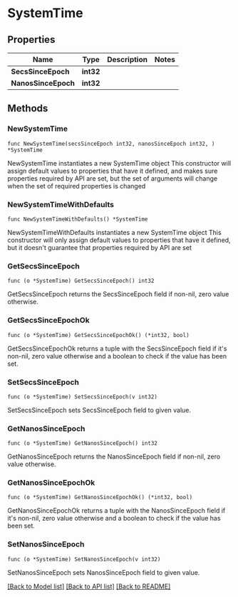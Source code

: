 # SystemTime

## Properties

Name | Type | Description | Notes
------------ | ------------- | ------------- | -------------
**SecsSinceEpoch** | **int32** |  | 
**NanosSinceEpoch** | **int32** |  | 

## Methods

### NewSystemTime

`func NewSystemTime(secsSinceEpoch int32, nanosSinceEpoch int32, ) *SystemTime`

NewSystemTime instantiates a new SystemTime object
This constructor will assign default values to properties that have it defined,
and makes sure properties required by API are set, but the set of arguments
will change when the set of required properties is changed

### NewSystemTimeWithDefaults

`func NewSystemTimeWithDefaults() *SystemTime`

NewSystemTimeWithDefaults instantiates a new SystemTime object
This constructor will only assign default values to properties that have it defined,
but it doesn't guarantee that properties required by API are set

### GetSecsSinceEpoch

`func (o *SystemTime) GetSecsSinceEpoch() int32`

GetSecsSinceEpoch returns the SecsSinceEpoch field if non-nil, zero value otherwise.

### GetSecsSinceEpochOk

`func (o *SystemTime) GetSecsSinceEpochOk() (*int32, bool)`

GetSecsSinceEpochOk returns a tuple with the SecsSinceEpoch field if it's non-nil, zero value otherwise
and a boolean to check if the value has been set.

### SetSecsSinceEpoch

`func (o *SystemTime) SetSecsSinceEpoch(v int32)`

SetSecsSinceEpoch sets SecsSinceEpoch field to given value.


### GetNanosSinceEpoch

`func (o *SystemTime) GetNanosSinceEpoch() int32`

GetNanosSinceEpoch returns the NanosSinceEpoch field if non-nil, zero value otherwise.

### GetNanosSinceEpochOk

`func (o *SystemTime) GetNanosSinceEpochOk() (*int32, bool)`

GetNanosSinceEpochOk returns a tuple with the NanosSinceEpoch field if it's non-nil, zero value otherwise
and a boolean to check if the value has been set.

### SetNanosSinceEpoch

`func (o *SystemTime) SetNanosSinceEpoch(v int32)`

SetNanosSinceEpoch sets NanosSinceEpoch field to given value.



[[Back to Model list]](../README.md#documentation-for-models) [[Back to API list]](../README.md#documentation-for-api-endpoints) [[Back to README]](../README.md)


